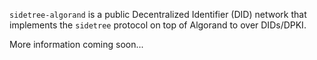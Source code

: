 `sidetree-algorand` is a public Decentralized Identifier (DID) network that implements the `sidetree` protocol on top of Algorand to over DIDs/DPKI.

More information coming soon...

